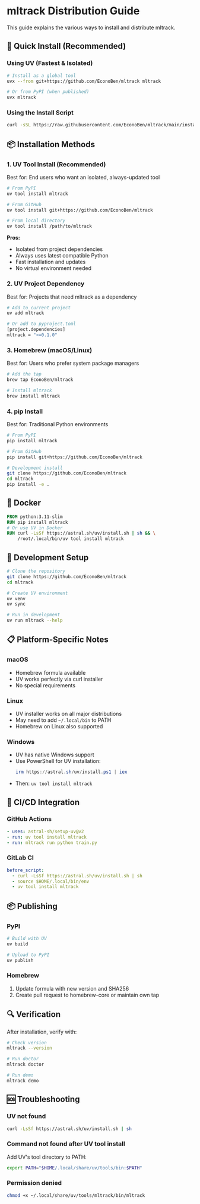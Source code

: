 # mltrack Distribution Guide

This guide explains the various ways to install and distribute mltrack.

## 🚀 Quick Install (Recommended)

### Using UV (Fastest & Isolated)
```bash
# Install as a global tool
uvx --from git+https://github.com/EconoBen/mltrack mltrack

# Or from PyPI (when published)
uvx mltrack
```

### Using the Install Script
```bash
curl -sSL https://raw.githubusercontent.com/EconoBen/mltrack/main/install.sh | bash
```

## 📦 Installation Methods

### 1. UV Tool Install (Recommended)
Best for: End users who want an isolated, always-updated tool

```bash
# From PyPI
uv tool install mltrack

# From GitHub
uv tool install git+https://github.com/EconoBen/mltrack

# From local directory
uv tool install /path/to/mltrack
```

**Pros:**
- Isolated from project dependencies
- Always uses latest compatible Python
- Fast installation and updates
- No virtual environment needed

### 2. UV Project Dependency
Best for: Projects that need mltrack as a dependency

```bash
# Add to current project
uv add mltrack

# Or add to pyproject.toml
[project.dependencies]
mltrack = ">=0.1.0"
```

### 3. Homebrew (macOS/Linux)
Best for: Users who prefer system package managers

```bash
# Add the tap
brew tap EconoBen/mltrack

# Install mltrack
brew install mltrack
```

### 4. pip Install
Best for: Traditional Python environments

```bash
# From PyPI
pip install mltrack

# From GitHub
pip install git+https://github.com/EconoBen/mltrack

# Development install
git clone https://github.com/EconoBen/mltrack
cd mltrack
pip install -e .
```

## 🐳 Docker

```dockerfile
FROM python:3.11-slim
RUN pip install mltrack
# Or use UV in Docker
RUN curl -LsSf https://astral.sh/uv/install.sh | sh && \
    /root/.local/bin/uv tool install mltrack
```

## 🔧 Development Setup

```bash
# Clone the repository
git clone https://github.com/EconoBen/mltrack
cd mltrack

# Create UV environment
uv venv
uv sync

# Run in development
uv run mltrack --help
```

## 📋 Platform-Specific Notes

### macOS
- Homebrew formula available
- UV works perfectly via curl installer
- No special requirements

### Linux
- UV installer works on all major distributions
- May need to add `~/.local/bin` to PATH
- Homebrew on Linux also supported

### Windows
- UV has native Windows support
- Use PowerShell for UV installation:
  ```powershell
  irm https://astral.sh/uv/install.ps1 | iex
  ```
- Then: `uv tool install mltrack`

## 🚀 CI/CD Integration

### GitHub Actions
```yaml
- uses: astral-sh/setup-uv@v2
- run: uv tool install mltrack
- run: mltrack run python train.py
```

### GitLab CI
```yaml
before_script:
  - curl -LsSf https://astral.sh/uv/install.sh | sh
  - source $HOME/.local/bin/env
  - uv tool install mltrack
```

## 📦 Publishing

### PyPI
```bash
# Build with UV
uv build

# Upload to PyPI
uv publish
```

### Homebrew
1. Update formula with new version and SHA256
2. Create pull request to homebrew-core or maintain own tap

## 🔍 Verification

After installation, verify with:
```bash
# Check version
mltrack --version

# Run doctor
mltrack doctor

# Run demo
mltrack demo
```

## 🆘 Troubleshooting

### UV not found
```bash
curl -LsSf https://astral.sh/uv/install.sh | sh
```

### Command not found after UV tool install
Add UV's tool directory to PATH:
```bash
export PATH="$HOME/.local/share/uv/tools/bin:$PATH"
```

### Permission denied
```bash
chmod +x ~/.local/share/uv/tools/mltrack/bin/mltrack
```